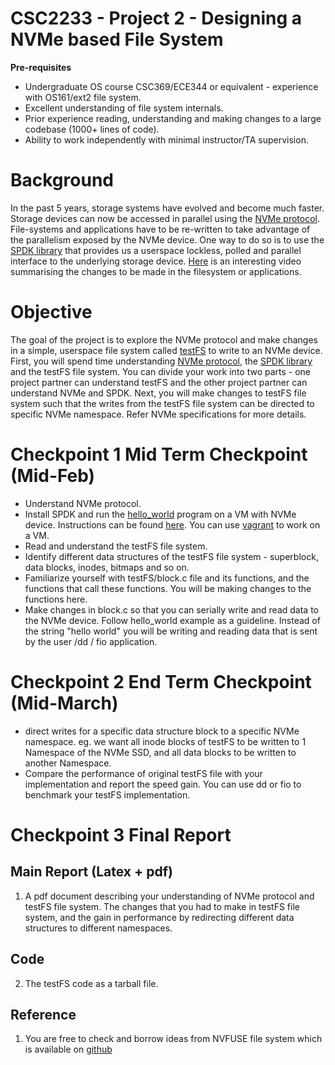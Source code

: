 # CSC2233 - Project 2 - Designing a NVMe based File System

**Pre-requisites**

- Undergraduate OS course CSC369/ECE344 or equivalent - experience with OS161/ext2 file system.
- Excellent understanding of file system internals.
- Prior experience reading, understanding and making changes to a large codebase (1000+ lines of code).
- Ability to work independently with minimal instructor/TA supervision.

# Background

In the past 5 years, storage systems have evolved and become much faster. Storage devices can now be accessed in parallel using the [NVMe protocol](https://nvmexpress.org/). File-systems and applications have to be re-written to take advantage of the parallelism exposed by the NVMe device.
One way to do so is to use the [SPDK library](https://spdk.io/) that provides us a userspace lockless, polled and parallel interface to the underlying storage device. [Here](https://www.youtube.com/watch?v=qOpZbzupt9M) is an interesting video summarising the changes to be made in the filesystem or applications.

# Objective

The goal of the project is to explore the NVMe protocol and make changes in a simple, userspace file system  called [testFS](https://github.com/shehbazj/testfs) to write to an NVMe device. First, you will spend time understanding [NVMe protocol](https://nvmexpress.org/), the [SPDK library](https://spdk.io/) and the testFS file system. You can divide your work into two parts - one project partner can understand testFS and the other project partner can understand NVMe and SPDK. Next, you will make changes to testFS file system such that the writes from the testFS file system can be directed to specific NVMe namespace. Refer NVMe specifications for more details.

# Checkpoint 1 Mid Term Checkpoint (Mid-Feb)
- Understand NVMe protocol.
- Install SPDK and run the [hello_world](https://github.com/spdk/spdk/blob/master/examples/nvme/hello_world/hello_world.c) program on a VM with NVMe device. Instructions can be found [here](https://software.intel.com/en-us/articles/accelerating-your-nvme-drives-with-spdk). You can use [vagrant](https://spdk.io/doc/vagrant.html) to work on a VM.
- Read and understand the testFS file system.
- Identify different data structures of the testFS file system - superblock, data blocks, inodes, bitmaps and so on.
- Familiarize yourself with testFS/block.c file and its functions, and the functions that call these functions. You will be making changes to the functions here.
- Make changes in block.c so that you can serially write and read data to the NVMe device. Follow hello_world example as a guideline. Instead of the string "hello world" you will be writing and reading data that is sent by the user /dd / fio application.

# Checkpoint 2 End Term Checkpoint (Mid-March)
- direct writes for a specific data structure block to a specific NVMe namespace. eg. we want all inode blocks of testFS to be written to 1 Namespace of the NVMe SSD, and all data blocks to be written to another Namespace.
- Compare the performance of original testFS file with your implementation and report the speed gain. You can use dd or fio to benchmark your testFS implementation.

# Checkpoint 3 Final Report

## Main Report (Latex + pdf)
1. A pdf document describing your understanding of NVMe protocol and testFS file system. The changes that you had to make in testFS file system, and the gain in performance by redirecting different data structures to different namespaces.

## Code
2. The testFS code as a tarball file.

## Reference
1. You are free to check and borrow ideas from NVFUSE file system which is available on [github](https://github.com/nvfuse/nvfuse)
